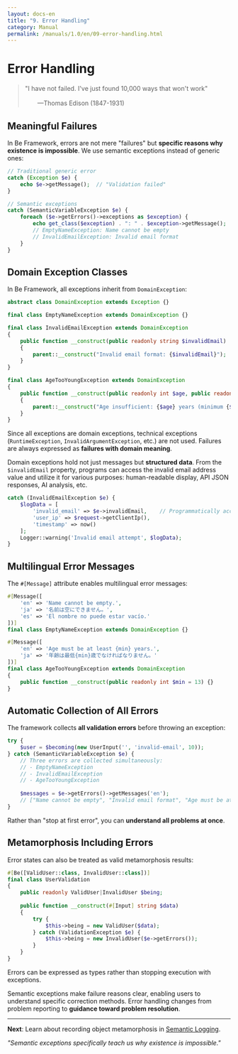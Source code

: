 ```yaml
---
layout: docs-en
title: "9. Error Handling"
category: Manual
permalink: /manuals/1.0/en/09-error-handling.html
---
```


# Error Handling

> "I have not failed. I've just found 10,000 ways that won't work"
>
> 　　—Thomas Edison (1847-1931)

## Meaningful Failures

In Be Framework, errors are not mere "failures" but **specific reasons why existence is impossible**. We use semantic exceptions instead of generic ones:

```php
// Traditional generic error
catch (Exception $e) {
    echo $e->getMessage();  // "Validation failed"
}

// Semantic exceptions
catch (SemanticVariableException $e) {
    foreach ($e->getErrors()->exceptions as $exception) {
        echo get_class($exception) . ": " . $exception->getMessage();
        // EmptyNameException: Name cannot be empty
        // InvalidEmailException: Invalid email format
    }
}
```

## Domain Exception Classes

In Be Framework, all exceptions inherit from `DomainException`:

```php
abstract class DomainException extends Exception {}

final class EmptyNameException extends DomainException {}

final class InvalidEmailException extends DomainException
{
    public function __construct(public readonly string $invalidEmail)
    {
        parent::__construct("Invalid email format: {$invalidEmail}");
    }
}

final class AgeTooYoungException extends DomainException
{
    public function __construct(public readonly int $age, public readonly int $min = 13)
    {
        parent::__construct("Age insufficient: {$age} years (minimum {$min} years)");
    }
}
```

Since all exceptions are domain exceptions, technical exceptions (`RuntimeException`, `InvalidArgumentException`, etc.) are not used. Failures are always expressed as **failures with domain meaning**.

Domain exceptions hold not just messages but **structured data**. From the `$invalidEmail` property, programs can access the invalid email address value and utilize it for various purposes: human-readable display, API JSON responses, AI analysis, etc.

```php
catch (InvalidEmailException $e) {
    $logData = [
        'invalid_email' => $e->invalidEmail,    // Programmatically accessible
        'user_ip' => $request->getClientIp(),
        'timestamp' => now()
    ];
    Logger::warning('Invalid email attempt', $logData);
}
```

## Multilingual Error Messages

The `#[Message]` attribute enables multilingual error messages:

```php
#[Message([
    'en' => 'Name cannot be empty.',
    'ja' => '名前は空にできません。',
    'es' => 'El nombre no puede estar vacío.'
])]
final class EmptyNameException extends DomainException {}

#[Message([
    'en' => 'Age must be at least {min} years.',
    'ja' => '年齢は最低{min}歳でなければなりません。'
])]
final class AgeTooYoungException extends DomainException
{
    public function __construct(public readonly int $min = 13) {}
}
```

## Automatic Collection of All Errors

The framework collects **all validation errors** before throwing an exception:

```php
try {
    $user = $becoming(new UserInput('', 'invalid-email', 10));
} catch (SemanticVariableException $e) {
    // Three errors are collected simultaneously:
    // - EmptyNameException
    // - InvalidEmailException  
    // - AgeTooYoungException
    
    $messages = $e->getErrors()->getMessages('en');
    // ["Name cannot be empty", "Invalid email format", "Age must be at least 13"]
}
```

Rather than "stop at first error", you can **understand all problems at once**.

## Metamorphosis Including Errors

Error states can also be treated as valid metamorphosis results:

```php
#[Be([ValidUser::class, InvalidUser::class])]
final class UserValidation
{
    public readonly ValidUser|InvalidUser $being;
    
    public function __construct(#[Input] string $data)
    {
        try {
            $this->being = new ValidUser($data);
        } catch (ValidationException $e) {
            $this->being = new InvalidUser($e->getErrors());
        }
    }
}
```

Errors can be expressed as types rather than stopping execution with exceptions.

Semantic exceptions make failure reasons clear, enabling users to understand specific correction methods. Error handling changes from problem reporting to **guidance toward problem resolution**.

---

**Next**: Learn about recording object metamorphosis in [Semantic Logging](10-semantic-logging.html).

*"Semantic exceptions specifically teach us why existence is impossible."*
